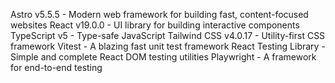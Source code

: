 Astro v5.5.5 - Modern web framework for building fast, content-focused websites
React v19.0.0 - UI library for building interactive components
TypeScript v5 - Type-safe JavaScript
Tailwind CSS v4.0.17 - Utility-first CSS framework
Vitest - A blazing fast unit test framework
React Testing Library - Simple and complete React DOM testing utilities
Playwright - A framework for end-to-end testing

